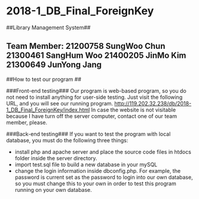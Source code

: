 # 2018-1_DB_Final_ForeignKey

##Library Management System##

Team Member:
21200758 SungWoo Chun
21300461 SangHum Woo
21400205 JinMo Kim
21300649 JunYong Jang
---------------------------------

##How to test our program ##

###Front-end testing###
  Our program is web-based program, so you do not need to install anything for user-side testing.
  Just visit the following URL, and you will see our running program.
  http://119.202.32.238/db/2018-1_DB_Final_ForeignKey/index.html
  In case the website is not visitable because I have turn off the server computer, contact one of our team member, please.

###Back-end testing###
If you want to test the program with local database, you must do the following three things:
  * install php and apache server and place the source code files in htdocs folder inside the server directory.
  * import test.sql file to build a new database in your mySQL
  * change the login information inside dbconfig.php. For example, the password is current set as the password to login into our own database, so you must change this to your own in order to test this program running on your own database.
  



